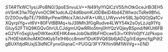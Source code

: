 $START$kWC1ys/JPoBN0/3poESnvuLV++N491ylYlQlCzV55/hOtkGceJrBi3EH5oVSnK31w70gVvnOC9K1udcAJ24d6bsmKJ0DBeiD4bd4ZWIwzcTsRe9BfxLD/Z0Oov8pTE/79iR8yrPewI9Ncx7JklJvIFA+URLLUWyvvHr5BL3p0QOjQa1CvXQyrplYg+vt6V+80FVtBBMq+lsJ39Mh3fGgRudve4LWY54k2sOyLzJq91YqGIuyS2FTIiQ9KGQvGhrULCJdgmUQwRRIo5tmj0hYQzVQjeyBSpnd/NKUt6FBeG2VFn5xgUyeDWXeoXlEHlK4weJobOkd9bFHDcee53i+fX9Vn0jfYJzPkxpos7H0EhbKihoMXOhKIybTe1Hl6cc8mmf1DoK9VQ6Sb6jADZg/IrEdgmcfgjPdt2gBUXfdjdRUxjS3ldNCFynxGlqnaC+PUGQ/3FY7Kfiini9M1WiIVg==$END$